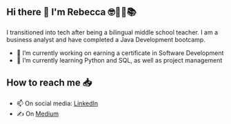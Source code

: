 ## Hi there 👋 I'm Rebecca 🤓👩‍💻📚

I transitioned into tech after being a bilingual middle school teacher. I am a business analyst and have completed a Java Development bootcamp. 

- 🔭 I’m currently working on earning a certificate in Software Development
- 🌱 I’m currently learning Python and SQL, as well as project management

## How to reach me 📥

- 📫 On social media: [LinkedIn](https://www.linkedin.com/in/rebeccabaca/)
- ✍️ On [Medium](https://bacarebecca.medium.com/)
<!--
**BeccaBaca/BeccaBaca** is a ✨ _special_ ✨ repository because its `README.md` (this file) appears on your GitHub profile.

Here are some ideas to get you started:

- 📩 Email me: rbaca4721@gmail.com
- 👯 I’m looking to collaborate on ...
- 🤔 I’m looking for help with ...
- 💬 Ask me about ...
- 📫 How to reach me: ...
- 😄 Pronouns: ...
- ⚡ Fun fact: ...
-->
